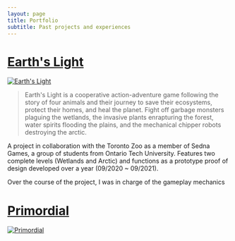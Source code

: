 ```yaml
---
layout: page
title: Portfolio
subtitle: Past projects and experiences
---
```

# [Earth's Light](https://hamraj-rai.itch.io/earths-light)
[![Earth's Light](https://img.itch.zone/aW1hZ2UvOTc0MTIzLzczMjM0NDEucG5n/347x500/yRgepC.png)](https://www.youtube.com/watch?v=ItPgzlPxPJc)

>Earth's Light is a cooperative action-adventure game following the story of four animals and their journey to save their ecosystems, protect their homes, and heal the planet. Fight off garbage monsters plaguing the wetlands, the invasive plants enrapturing the forest, water spirits flooding the plains, and the mechanical chipper robots destroying the arctic.

A project in collaboration with the Toronto Zoo as a member of Sedna Games, a group of students from Ontario Tech University. Features two complete levels (Wetlands and Arctic) and functions as a prototype proof of design developed over a year (09/2020 ~ 09/2021).

Over the course of the project, I was in charge of the gameplay mechanics

# [Primordial](https://promethaes.itch.io/primordial)
[![Primordial](http://img.youtube.com/vi/iZOTqHBXW2M/0.jpg)](https://www.youtube.com/watch?v=iZOTqHBXW2M)